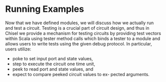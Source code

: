 # Running Examples
Now that we have defined modules, we will discuss how we actually run and test a circuit.
Testing is a crucial part of circuit design, and thus in Chisel we provide a mechanism for testing circuits by providing test vectors within Scala using tester method calls which binds a tester to a module and allows users to write tests using the given debug protocol. In particular, users utilize:
* poke to set input port and state values,
* step to execute the circuit one time unit,
* peek to read port and state values, and
* expect to compare peeked circuit values to ex- pected arguments.